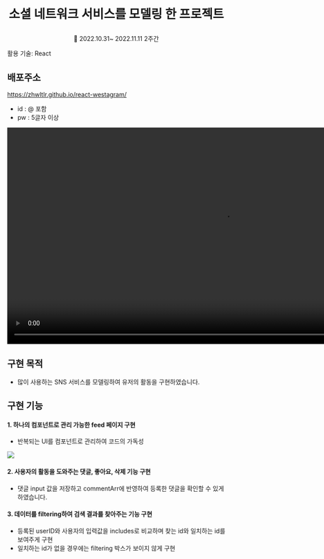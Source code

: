 # <p align="center">소셜 네트워크 서비스를 모델링 한 프로젝트</p>

<p align="center"> 📆 2022.10.31~ 2022.11.11 2주간
<p>활용 기술: React</p>

## 배포주소

<a href="https://zhwltlr.github.io/react-westagram/">https://zhwltlr.github.io/react-westagram/</a>

- id : @ 포함
- pw : 5글자 이상

<video src="https://user-images.githubusercontent.com/100506719/211497290-16b61f97-cbfb-43c9-8c47-feb374ba6f0b.mp4" align="center" width="1000px"></video>

## 구현 목적

- 많이 사용하는 SNS 서비스를 모델링하여 유저의 활동을 구현하였습니다.

## 구현 기능

#### <b>1. 하나의 컴포넌트로 관리 가능한 feed 페이지 구현</b>

- 반복되는 UI를 컴포넌트로 관리하여 코드의 가독성

<img src="https://user-images.githubusercontent.com/100506719/211497415-40e55e48-3917-4523-a379-06022aec1e2d.png" align="center" />

#### <b>2. 사용자의 활동을 도와주는 댓글, 좋아요, 삭제 기능 구현</b>

- 댓글 input 값을 저장하고 commentArr에 반영하여 등록한 댓글을 확인할 수 있게 하였습니다.

#### <b>3. 데이터를 filtering하여 검색 결과를 찾아주는 기능 구현</b>

- 등록된 userID와 사용자의 입력값을 includes로 비교하며 찾는 id와 일치하는 id를 보여주게 구현
- 일치하는 id가 없을 경우에는 filtering 박스가 보이지 않게 구현
